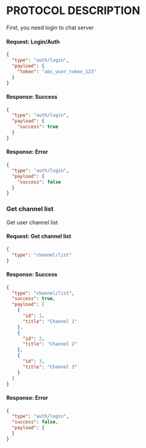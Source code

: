 # PROTOCOL DESCRIPTION

First, you need login to chat server

#### Request: Login/Auth

```json
{
  "type": "auth/login",
  "payload": {
    "token": "abc_user_token_123"
  }
}
```

#### Response: Success

```json
{
  "type": "auth/login",
  "payload": {
    "success": true
  }
}
```

#### Response: Error

```json
{
  "type": "auth/login",
  "payload": {
    "success": false
  }
}
```

### Get channel list

Get user channel list

#### Request: Get channel list

```json
{
  "type": "channel/list"
}
```

#### Response: Success

```json
{
  "type": "channel/list",
  "success": true,
  "payload": [
    {
      "id": 1,
      "title": "Channel 1"
    },
    {
      "id": 2,
      "title": "Channel 2"
    },
    {
      "id": 3,
      "title": "Channel 3"
    }
  ]
}
```

#### Response: Error

```json
{
  "type": "auth/login",
  "success": false,
  "payload": {
  }
}
```